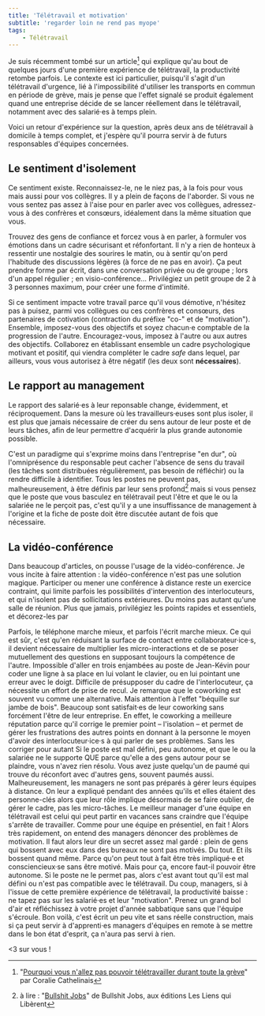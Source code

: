 ```yaml
---
title: 'Télétravail et motivation'
subtitle: 'regarder loin ne rend pas myope'
tags:
    - Télétravail
---
```


Je suis récemment tombé sur un article[^bfm] qui explique qu'au bout de quelques
jours d'une première expérience de télétravail, la productivité retombe parfois.
Le contexte est ici particulier, puisqu'il s'agit d'un télétravail d'urgence,
lié à l'impossibilité d'utiliser les transports en commun en période de grève,
mais je pense que l'effet signalé se produit également quand une entreprise
décide de se lancer réellement dans le télétravail, notamment avec des
salarié·es à temps plein.

[^bfm]:
    "[Pourquoi vous n'allez pas pouvoir télétravailler durant toute la grève](https://www.bfmtv.com/economie/pourquoi-vous-n-allez-pas-pouvoir-teletravailler-durant-toute-la-greve-1822176.html)"
    par Coralie Cathelinais

Voici un retour d'expérience sur la question, après deux ans de télétravail à
domicile à temps complet, et j'espère qu'il pourra servir à de futurs
responsables d'équipes concernées.

## Le sentiment d'isolement

Ce sentiment existe. Reconnaissez-le, ne le niez pas, à la fois pour vous mais
aussi pour vos collègres. Il y a plein de façons de l'aborder. Si vous ne vous
sentez pas assez à l'aise pour en parler avec vos collègues, adressez-vous à des
confrères et consœurs, idéalement dans la même situation que vous.

Trouvez des gens de confiance et forcez vous à en parler, à formuler vos
émotions dans un cadre sécurisant et réfonfortant. Il n'y a rien de honteux à
ressentir une nostalgie des sourires le matin, ou à sentir qu'on perd l'habitude
des discussions légères (à force de ne pas en avoir). Ça peut prendre forme par
écrit, dans une conversation privée ou de groupe ; lors d'un appel régulier ; en
visio-conférence… Privilégiez un petit groupe de 2 à 3 personnes maximum, pour
créer une forme d'intimité.

Si ce sentiment impacte votre travail parce qu'il vous démotive, n'hésitez pas à
puisez, parmi vos collègues ou ces confrères et consœurs, des partenaires de
cotivation (contraction du préfixe "co-" et de "motivation"). Ensemble,
imposez-vous des objectifs et soyez chacun·e comptable de la progression de
l'autre. Encouragez-vous, imposez à l'autre ou aux autres des objectifs.
Collaborez en établissant ensemble un cadre psychologique motivant et positif,
qui viendra compléter le cadre _safe_ dans lequel, par ailleurs, vous vous
autorisez à être négatif (les deux sont **nécessaires**).

## Le rapport au management

Le rapport des salarié·es à leur reponsable change, évidemment, et
réciproquement. Dans la mesure où les travailleurs·euses sont plus isoler, il
est plus que jamais nécessaire de créer du sens autour de leur poste et de leurs
tâches, afin de leur permettre d'acquérir la plus grande autonomie possible.

C'est un paradigme qui s'exprime moins dans l'entreprise "en dur", où
l'omniprésence du responsable peut cacher l'absence de sens du travail (les
tâches sont distribuées régulièrement, pas besoin de réfléchir) ou la rendre
difficile à identifier. Tous les postes ne peuvent pas, malheureusement, à être
définis par leur sens profond[^bsj] mais si vous pensez que le poste que vous
basculez en télétravail peut l'être et que le ou la salariée ne le perçoit pas,
c'est qu'il y a une insuffissance de management à l'origine et la fiche de poste
doit être discutée autant de fois que nécessaire.

[^bsj]:
    à lire :
    "[Bullshit Jobs](http://www.editionslesliensquiliberent.fr/livre-Bullshit_Jobs-546-1-1-0-1.html)"
    de Bullshit Jobs, aux éditions Les Liens qui Libèrent

## La vidéo-conférence

Dans beaucoup d'articles, on pousse l'usage de la vidéo-conférence. Je vous
incite à faire attention : la vidéo-conférence n'est pas une solution magique.
Participer ou mener une conférence à distance reste un exercice contraint, qui
limite parfois les possibilités d'intervention des interlocuteurs, et qui
n'isolent pas de sollicitations extérieures. Du moins pas autant qu'une salle de
réunion. Plus que jamais, privilégiez les points rapides et essentiels, et
décorez-les par

Parfois, le téléphone marche mieux, et parfois l'écrit marche mieux. Ce qui est
sûr, c'est qu'en réduisant la surface de contact entre collaborateur·ice·s, il
devient nécessaire de multiplier les micro-interactions et de se poser
mutuellement des questions en supposant toujours la compétence de l'autre.
Impossible d'aller en trois enjambées au poste de Jean-Kévin pour coder une
ligne à sa place en lui volant le clavier, ou en lui pointant une erreur avec le
doigt. Difficile de présupposer du cadre de l'interlocuteur, ça nécessite un
effort de prise de recul. Je remarque que le coworking est souvent vu comme une
alternative. Mais attention à l'effet "béquille sur jambe de bois". Beaucoup
sont satisfait·es de leur coworking sans forcément l'être de leur entreprise. En
effet, le coworking a meilleure réputation parce qu'il corrige le premier point
– l'isolation – et permet de gérer les frustrations des autres points en donnant
à la personne le moyen d'avoir des interlocuteur·ice·s à qui parler de ses
problèmes. Sans les corriger pour autant Si le poste est mal défini, peu
autonome, et que le ou la salariée ne le supporte QUE parce qu'elle a des gens
autour pour se plaindre, vous n'avez rien résolu. Vous avez juste quelqu'un de
paumé qui trouve du réconfort avec d'autres gens, souvent paumés aussi.
Malheureusement, les managers ne sont pas préparés à gérer leurs équipes à
distance. On leur a expliqué pendant des années qu'ils et elles étaient des
personne-clés alors que leur rôle implique désormais de se faire oublier, de
gérer le cadre, pas les micro-tâches. Le meilleur manager d'une équipe en
télétravail est celui qui peut partir en vacances sans craindre que l'équipe
s'arrête de travailler. Comme pour une équipe en présentiel, en fait ! Alors
très rapidement, on entend des managers dénoncer des problèmes de motivation. Il
faut alors leur dire un secret assez mal gardé : plein de gens qui bossent avec
eux dans des bureaux ne sont pas motivés. Du tout. Et ils bossent quand même.
Parce qu'on peut tout à fait être très impliqué·e et consciencieux·se sans être
motivé. Mais pour ça, encore faut-il pouvoir être autonome. Si le poste ne le
permet pas, alors c'est avant tout qu'il est mal défini ou n'est pas compatible
avec le télétravail. Du coup, managers, si à l'issue de cette première
expérience de télétravail, la productivité baisse : ne tapez pas sur les
salarié·es et leur "motivation". Prenez un grand bol d'air et réfléchissez à
votre projet d'année sabbatique sans que l'équipe s'écroule. Bon voilà, c'est
écrit un peu vite et sans réelle construction, mais si ça peut servir à
d'apprenti·es managers d'équipes en remote à se mettre dans le bon état
d'esprit, ça n'aura pas servi à rien.

<3 sur vous !

